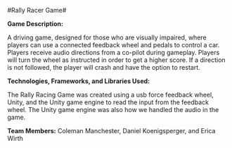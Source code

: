 #Rally Racer Game#

**Game Description:**

A driving game, designed for those who are visually impaired, where players can use a connected feedback wheel and pedals to control a car. 
Players receive audio directions from a co-pilot during gameplay. Players will turn the wheel as instructed in order to get a higher score. 
If a direction is not followed, the player will crash and have the option to restart.

**Technologies, Frameworks, and Libraries Used:**

The Rally Racing Game was created using a usb force feedback wheel, Unity, and the Unity game engine to read the input from the feedback wheel. 
The Unity game engine was also how we handled the audio in the game.



**Team Members:** Coleman Manchester, Daniel Koenigsperger, and Erica Wirth
